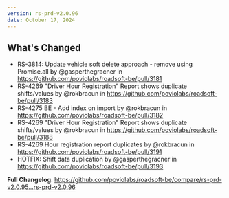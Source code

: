 ```yaml
---
version: rs-prd-v2.0.96
date: October 17, 2024
---
```


## What's Changed
* RS-3814: Update vehicle soft delete approach - remove using Promise.all by @gasperthegracner in https://github.com/poviolabs/roadsoft-be/pull/3181
* RS-4269 "Driver Hour Registration" Report shows duplicate shifts/values by @rokbracun in https://github.com/poviolabs/roadsoft-be/pull/3183
* RS-4275 BE - Add index on import by @rokbracun in https://github.com/poviolabs/roadsoft-be/pull/3182
* RS-4269 "Driver Hour Registration" Report shows duplicate shifts/values by @rokbracun in https://github.com/poviolabs/roadsoft-be/pull/3188
* RS-4269 Hour registration report duplicates by @rokbracun in https://github.com/poviolabs/roadsoft-be/pull/3191
* HOTFIX: Shift data duplication by @gasperthegracner in https://github.com/poviolabs/roadsoft-be/pull/3193


**Full Changelog**: https://github.com/poviolabs/roadsoft-be/compare/rs-prd-v2.0.95...rs-prd-v2.0.96